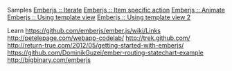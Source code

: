 Samples
[Emberjs :: Iterate](http://jsfiddle.net/ashraf_zmn/yTnd4/)
[Emberjs :: Item specific action](http://jsfiddle.net/ashraf_zmn/6FJ7A/)
[Emberjs :: Animate](http://jsfiddle.net/ashraf_zmn/dSxca/)
[Emberjs :: Using template view](http://jsfiddle.net/ashraf_zmn/nVPuA/)
[Emberjs :: Using template view 2](http://jsfiddle.net/ashraf_zmn/8DwQU/)

Learn
https://github.com/emberjs/ember.js/wiki/Links
http://petelepage.com/webapp-codelab/
http://trek.github.com/
http://return-true.com/2012/05/getting-started-with-emberjs/
https://github.com/DominikGuzei/ember-routing-statechart-example
http://bigbinary.com/emberjs